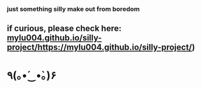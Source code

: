 ### just something silly make out from boredom
## if curious, please check here: [mylu004.github.io/silly-project/](https://mylu004.github.io/silly-project/)https://mylu004.github.io/silly-project/)
# ٩(｡•́‿•̀｡)۶	

